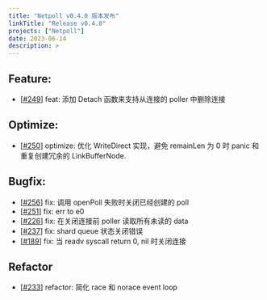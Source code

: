 ```yaml
---
title: "Netpoll v0.4.0 版本发布"
linkTitle: "Release v0.4.0"
projects: ["Netpoll"]
date: 2023-06-14
description: >
---
```


## Feature:

- [[#249](https://github.com/cloudwego/netpoll/pull/249)] feat: 添加 Detach 函数来支持从连接的 poller 中删除连接

## Optimize:

- [[#250](https://github.com/cloudwego/netpoll/pull/250)] optimize: 优化 WriteDirect 实现，避免 remainLen 为 0 时 panic 和重复创建冗余的 LinkBufferNode.

## Bugfix:

- [[#256](https://github.com/cloudwego/netpoll/pull/256)] fix: 调用 openPoll 失败时关闭已经创建的 poll
- [[#251](https://github.com/cloudwego/netpoll/pull/251)] fix: err to e0
- [[#226](https://github.com/cloudwego/netpoll/pull/226)] fix: 在关闭连接前 poller 读取所有未读的 data
- [[#237](https://github.com/cloudwego/netpoll/pull/237)] fix: shard queue 状态关闭错误
- [[#189](https://github.com/cloudwego/netpoll/pull/189)] fix: 当 readv syscall return 0, nil 时关闭连接

## Refactor

- [[#233](https://github.com/cloudwego/netpoll/pull/233)] refactor: 简化 race 和 norace event loop
